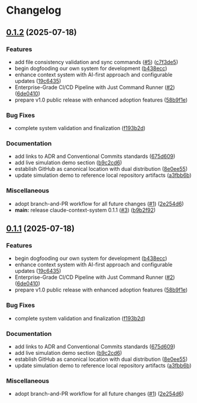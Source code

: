# Changelog

## [0.1.2](https://github.com/joshrotenberg/claude-context-system/compare/claude-context-system-v0.1.1...claude-context-system-v0.1.2) (2025-07-18)


### Features

* add file consistency validation and sync commands ([#5](https://github.com/joshrotenberg/claude-context-system/issues/5)) ([c7f3de5](https://github.com/joshrotenberg/claude-context-system/commit/c7f3de558a8042df92f2b8115ca4c54ccdf185bf))
* begin dogfooding our own system for development ([b438ecc](https://github.com/joshrotenberg/claude-context-system/commit/b438eccf415e4299038a70dfc3f36cabcbbf5a88))
* enhance context system with AI-first approach and configurable updates ([19c6435](https://github.com/joshrotenberg/claude-context-system/commit/19c643544d6fc19f998f4d492a431a27b5f47628))
* Enterprise-Grade CI/CD Pipeline with Just Command Runner ([#2](https://github.com/joshrotenberg/claude-context-system/issues/2)) ([6de0410](https://github.com/joshrotenberg/claude-context-system/commit/6de0410f1bd45c7bf2167b169bff78dae1cbc586))
* prepare v1.0 public release with enhanced adoption features ([58b9f1e](https://github.com/joshrotenberg/claude-context-system/commit/58b9f1ecbeea11434f0b8c794b15d5c391909430))


### Bug Fixes

* complete system validation and finalization ([f193b2d](https://github.com/joshrotenberg/claude-context-system/commit/f193b2d806733f7bbfeda3257344cb3ee35e3148))


### Documentation

* add links to ADR and Conventional Commits standards ([675d609](https://github.com/joshrotenberg/claude-context-system/commit/675d609c2e6d16c2c18f25f3d3cdc97f25dc0e9a))
* add live simulation demo section ([b9c2cd6](https://github.com/joshrotenberg/claude-context-system/commit/b9c2cd64c3f831584c09ef5081f8c46dbcdcafee))
* establish GitHub as canonical location with dual distribution ([8e0ee55](https://github.com/joshrotenberg/claude-context-system/commit/8e0ee556e081ef3c015e2d1c7eb4fd8ad4e04d26))
* update simulation demo to reference local repository artifacts ([a3fbb6b](https://github.com/joshrotenberg/claude-context-system/commit/a3fbb6b6f47ed4ca86119dbfdc5ae50ceb5554c8))


### Miscellaneous

* adopt branch-and-PR workflow for all future changes ([#1](https://github.com/joshrotenberg/claude-context-system/issues/1)) ([2e254d6](https://github.com/joshrotenberg/claude-context-system/commit/2e254d61120c92785dcbe8ab496a2d907398bb6e))
* **main:** release claude-context-system 0.1.1 ([#3](https://github.com/joshrotenberg/claude-context-system/issues/3)) ([b9b2f92](https://github.com/joshrotenberg/claude-context-system/commit/b9b2f922383e6d45d7a7ac686672517e54fd9007))

## [0.1.1](https://github.com/joshrotenberg/claude-context-system/compare/claude-context-system-v0.1.0...claude-context-system-v0.1.1) (2025-07-18)


### Features

* begin dogfooding our own system for development ([b438ecc](https://github.com/joshrotenberg/claude-context-system/commit/b438eccf415e4299038a70dfc3f36cabcbbf5a88))
* enhance context system with AI-first approach and configurable updates ([19c6435](https://github.com/joshrotenberg/claude-context-system/commit/19c643544d6fc19f998f4d492a431a27b5f47628))
* Enterprise-Grade CI/CD Pipeline with Just Command Runner ([#2](https://github.com/joshrotenberg/claude-context-system/issues/2)) ([6de0410](https://github.com/joshrotenberg/claude-context-system/commit/6de0410f1bd45c7bf2167b169bff78dae1cbc586))
* prepare v1.0 public release with enhanced adoption features ([58b9f1e](https://github.com/joshrotenberg/claude-context-system/commit/58b9f1ecbeea11434f0b8c794b15d5c391909430))


### Bug Fixes

* complete system validation and finalization ([f193b2d](https://github.com/joshrotenberg/claude-context-system/commit/f193b2d806733f7bbfeda3257344cb3ee35e3148))


### Documentation

* add links to ADR and Conventional Commits standards ([675d609](https://github.com/joshrotenberg/claude-context-system/commit/675d609c2e6d16c2c18f25f3d3cdc97f25dc0e9a))
* add live simulation demo section ([b9c2cd6](https://github.com/joshrotenberg/claude-context-system/commit/b9c2cd64c3f831584c09ef5081f8c46dbcdcafee))
* establish GitHub as canonical location with dual distribution ([8e0ee55](https://github.com/joshrotenberg/claude-context-system/commit/8e0ee556e081ef3c015e2d1c7eb4fd8ad4e04d26))
* update simulation demo to reference local repository artifacts ([a3fbb6b](https://github.com/joshrotenberg/claude-context-system/commit/a3fbb6b6f47ed4ca86119dbfdc5ae50ceb5554c8))


### Miscellaneous

* adopt branch-and-PR workflow for all future changes ([#1](https://github.com/joshrotenberg/claude-context-system/issues/1)) ([2e254d6](https://github.com/joshrotenberg/claude-context-system/commit/2e254d61120c92785dcbe8ab496a2d907398bb6e))
